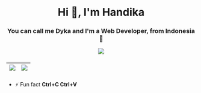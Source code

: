 <h1 align="center">Hi 👋, I'm Handika</h1>
<h3 align="center">You can call me Dyka and I'm a Web Developer, from Indonesia 📌</h3>


<div align="center">
  <img src="https://profile-counter.glitch.me/dyka/count.svg?"  />
</div>

###

| <img align="center" src="https://github-readme-stats.vercel.app/api?username=dherlyar&hide_title=false&hide_rank=false&show_icons=true&include_all_commits=true&count_private=true&disable_animations=false&theme=dracula&locale=en&hide_border=true" /> | <img src="https://streak-stats.demolab.com?user=dherlyar&locale=en&mode=daily&theme=dracula&hide_border=true&border_radius=5"/> | 
| ------------- | ------------- |

###

- ⚡ Fun fact **Ctrl+C Ctrl+V**
